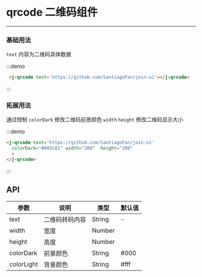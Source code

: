 # qrcode 二维码组件
----

### 基础用法
`text` 内容为二维码具体数据

<div class="demo-block">
   <j-qrcode text='https://github.com/SantiagoFan/join-ui'>
 </j-qrcode>
</div>

:::demo
```html
 <j-qrcode text='https://github.com/SantiagoFan/join-ui'></j-qrcode>
```
:::

### 拓展用法
通过控制 `colorDark` 修改二维码前景颜色 `width` `height` 修改二维码显示大小

<div class="demo-block">
   <j-qrcode text='https://github.com/SantiagoFan/join-ui' colorDark="#003c81" :width="200"  :height="200">
 </j-qrcode>
</div>

:::demo
```html
<j-qrcode text='https://github.com/SantiagoFan/join-ui' 
  colorDark="#003c81" width="200"  height="200"
  >
</j-qrcode>
```
:::


## API

|     参数     |     说明     |     类型     |     默认值     |
|-------------|------------- |------------ |-------------- |
|   text    | 二维码转码内容  |    String    | - |  
|width      |     宽度      |    Number       |
|height     |     高度      |    Number       | 
|colorDark  |     前景颜色      |    String       |  #000
|colorLight |     背景颜色      |    String       |  #fff
